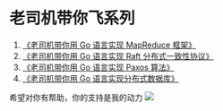 # 老司机带你飞系列

1. [《老司机带你用 Go 语言实现 MapReduce 框架》](src/mapreduce)
2. [《老司机带你用 Go 语言实现 Raft 分布式一致性协议》](src/raft)
3. [《老司机带你用 Go 语言实现 Paxos 算法》](src/paxos)
4. [《老司机带你用 Go 语言实现分布式数据库》](src/shardkv)



希望对你有帮助，你的支持是我的动力
![](alipay.png)